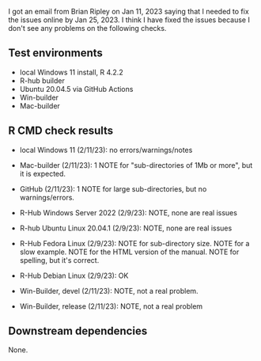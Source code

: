 I got an email from Brian Ripley on Jan 11, 2023 saying that I needed to fix
the issues online by Jan 25, 2023. I think I have fixed the issues because
I don't see any problems on the following checks.


## Test environments
* local Windows 11 install, R 4.2.2
* R-hub builder
* Ubuntu 20.04.5 via GitHub Actions
* Win-builder
* Mac-builder

## R CMD check results

* local Windows 11 (2/11/23): no errors/warnings/notes

* Mac-builder (2/11/23): 1 NOTE for "sub-directories of 1Mb or more", but it is expected.

* GitHub  (2/11/23): 1 NOTE for large sub-directories, but no
warnings/errors.

* R-Hub Windows Server 2022 (2/9/23): NOTE, none are real issues

* R-hub Ubuntu Linux 20.04.1 (2/9/23): NOTE, none are real issues

* R-Hub Fedora Linux (2/9/23): NOTE for sub-directory size. NOTE for a slow example.
NOTE for the HTML version of the manual. NOTE for spelling, but it's correct.

* R-Hub Debian Linux (2/9/23): OK

* Win-Builder, devel (2/11/23): NOTE, not a real problem.

* Win-Builder, release (2/11/23): NOTE, not a real problem

## Downstream dependencies

None.
